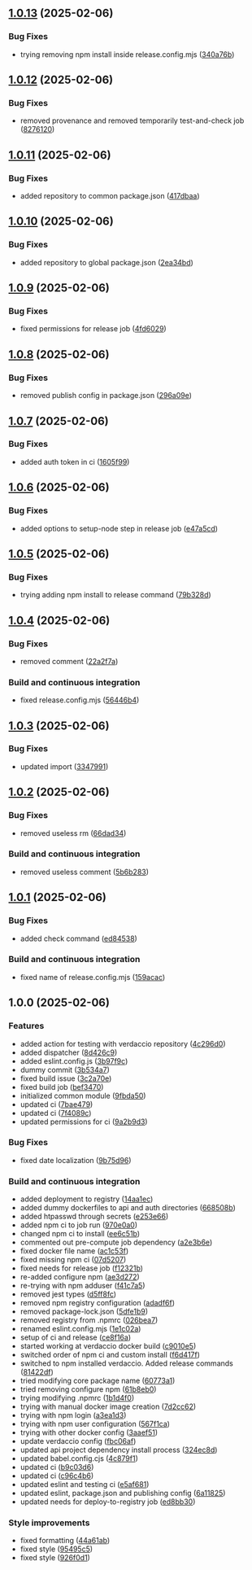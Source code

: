 ## [1.0.13](https://github.com/FreshMag/another-testo/compare/1.0.12...1.0.13) (2025-02-06)

### Bug Fixes

* trying removing npm install inside release.config.mjs ([340a76b](https://github.com/FreshMag/another-testo/commit/340a76b120f4e7e50cb52171a0cae80d7efb1846))

## [1.0.12](https://github.com/FreshMag/another-testo/compare/1.0.11...1.0.12) (2025-02-06)

### Bug Fixes

* removed provenance and removed temporarily test-and-check job ([8276120](https://github.com/FreshMag/another-testo/commit/827612030e31022d017165e5fb2d50b9005deb70))

## [1.0.11](https://github.com/FreshMag/another-testo/compare/1.0.10...1.0.11) (2025-02-06)

### Bug Fixes

* added repository to common package.json ([417dbaa](https://github.com/FreshMag/another-testo/commit/417dbaa02b37a6075c9640e53ae739429ac9886d))

## [1.0.10](https://github.com/FreshMag/another-testo/compare/1.0.9...1.0.10) (2025-02-06)

### Bug Fixes

* added repository to global package.json ([2ea34bd](https://github.com/FreshMag/another-testo/commit/2ea34bdb2eaed345e0c4c62d23b801e82b5f3dc5))

## [1.0.9](https://github.com/FreshMag/another-testo/compare/1.0.8...1.0.9) (2025-02-06)

### Bug Fixes

* fixed permissions for release job ([4fd6029](https://github.com/FreshMag/another-testo/commit/4fd6029a28836135465204dc7ff3e78769e335e0))

## [1.0.8](https://github.com/FreshMag/another-testo/compare/1.0.7...1.0.8) (2025-02-06)

### Bug Fixes

* removed publish config in package.json ([296a09e](https://github.com/FreshMag/another-testo/commit/296a09e97866dd9a34f08d1e38ec076bc9f3077f))

## [1.0.7](https://github.com/FreshMag/another-testo/compare/1.0.6...1.0.7) (2025-02-06)

### Bug Fixes

* added auth token in ci ([1605f99](https://github.com/FreshMag/another-testo/commit/1605f99f904a64261cde0b98931ca4cb61cf9b78))

## [1.0.6](https://github.com/FreshMag/another-testo/compare/1.0.5...1.0.6) (2025-02-06)

### Bug Fixes

* added options to setup-node step in release job ([e47a5cd](https://github.com/FreshMag/another-testo/commit/e47a5cd1fdd6f29f517b55760251bf7b4a72f012))

## [1.0.5](https://github.com/FreshMag/another-testo/compare/1.0.4...1.0.5) (2025-02-06)

### Bug Fixes

* trying adding npm install to release command ([79b328d](https://github.com/FreshMag/another-testo/commit/79b328d8c1d2e546cced5a1fed0cd86b8e42f5c4))

## [1.0.4](https://github.com/FreshMag/another-testo/compare/1.0.3...1.0.4) (2025-02-06)

### Bug Fixes

* removed comment ([22a2f7a](https://github.com/FreshMag/another-testo/commit/22a2f7a10bda8e3c7ad748fdedd325f9e4094032))

### Build and continuous integration

* fixed release.config.mjs ([56446b4](https://github.com/FreshMag/another-testo/commit/56446b421974d01a8e02e5f1b8557ffe8ca78e27))

## [1.0.3](https://github.com/FreshMag/another-testo/compare/1.0.2...1.0.3) (2025-02-06)

### Bug Fixes

* updated import ([3347991](https://github.com/FreshMag/another-testo/commit/3347991c4daa7c8246b3c4131e85fd46d8bbd0b9))

## [1.0.2](https://github.com/FreshMag/another-testo/compare/1.0.1...1.0.2) (2025-02-06)

### Bug Fixes

* removed useless rm ([66dad34](https://github.com/FreshMag/another-testo/commit/66dad34b391c799c6b526804d266e7c3a12f15f9))

### Build and continuous integration

* removed useless comment ([5b6b283](https://github.com/FreshMag/another-testo/commit/5b6b2832e2f8c70709a7fcf23efa0609c7be115a))

## [1.0.1](https://github.com/FreshMag/another-testo/compare/1.0.0...1.0.1) (2025-02-06)

### Bug Fixes

* added check command ([ed84538](https://github.com/FreshMag/another-testo/commit/ed845381bbdbca11b1bb18817485625ac9631f5a))

### Build and continuous integration

* fixed name of release.config.mjs ([159acac](https://github.com/FreshMag/another-testo/commit/159acac6c2e164ccdfda24d3965edcb62930ea98))

## 1.0.0 (2025-02-06)

### Features

* added action for testing with verdaccio repository ([4c296d0](https://github.com/FreshMag/another-testo/commit/4c296d03257215f00e6ff46ea3d57846013e208a))
* added dispatcher ([8d426c9](https://github.com/FreshMag/another-testo/commit/8d426c9693b3714fe42efaeab8b3436681d45f63))
* added eslint.config.js ([3b97f9c](https://github.com/FreshMag/another-testo/commit/3b97f9c8c0a6749739c20ecab8cf731cce1d5ef7))
* dummy commit ([3b534a7](https://github.com/FreshMag/another-testo/commit/3b534a7b536e4ef86e7bccf90a76a6aaf66496b5))
* fixed build issue ([3c2a70e](https://github.com/FreshMag/another-testo/commit/3c2a70e725266744c9b6c07209ed2b576ed5ee4b))
* fixed build job ([bef3470](https://github.com/FreshMag/another-testo/commit/bef347061f57ea962a312836564acad6d3796d11))
* initialized common module ([9fbda50](https://github.com/FreshMag/another-testo/commit/9fbda5008be13be37361ebf4e3edefc4451f464a))
* updated ci ([7bae479](https://github.com/FreshMag/another-testo/commit/7bae4796549451214b31de3bc5a34316a8f9d004))
* updated ci ([7f4089c](https://github.com/FreshMag/another-testo/commit/7f4089cce2602a033a0bb9d1168579efbb601ab7))
* updated permissions for ci ([9a2b9d3](https://github.com/FreshMag/another-testo/commit/9a2b9d3fa938192b28560feeef0ef030d9fcf38b))

### Bug Fixes

* fixed date localization ([9b75d96](https://github.com/FreshMag/another-testo/commit/9b75d967d9f1e1ac08b36fa7ae5cedee3d03d2f3))

### Build and continuous integration

* added deployment to registry ([14aa1ec](https://github.com/FreshMag/another-testo/commit/14aa1ecb9a4a7bd84c50f32b4d393039a31b3a96))
* added dummy dockerfiles to api and auth directories ([668508b](https://github.com/FreshMag/another-testo/commit/668508bf7119e1cc59d7bfcccf4682a1d4a423d5))
* added htpasswd through secrets ([e253e66](https://github.com/FreshMag/another-testo/commit/e253e66c46089a3eff7ae6ac9b618777918f49fb))
* added npm ci to job run ([970e0a0](https://github.com/FreshMag/another-testo/commit/970e0a0eaa3f5eb63db3d8b83dd1d7bd5adc160d))
* changed npm ci to install ([ee6c51b](https://github.com/FreshMag/another-testo/commit/ee6c51b9219f6cb9d64e8a010bdf96f060ae51ce))
* commented out pre-compute job dependency ([a2e3b6e](https://github.com/FreshMag/another-testo/commit/a2e3b6e7e17dac7e1c0706b20eb3acd88372a2fb))
* fixed docker file name ([ac1c53f](https://github.com/FreshMag/another-testo/commit/ac1c53f29d110be9c8287ddeef447fbe9be598f0))
* fixed missing npm ci ([07d5207](https://github.com/FreshMag/another-testo/commit/07d520770dd175e3e5075479e33e6f11dcaab6d7))
* fixed needs for release job ([f12321b](https://github.com/FreshMag/another-testo/commit/f12321bf629cce159cf7dee7f01d60403916abd8))
* re-added configure npm ([ae3d272](https://github.com/FreshMag/another-testo/commit/ae3d272387d1bb33f705a092eee5c74e1252167d))
* re-trying with npm adduser ([f41c7a5](https://github.com/FreshMag/another-testo/commit/f41c7a50fed9e07d20fdbeac5db3d09a670672ff))
* removed jest types ([d5ff8fc](https://github.com/FreshMag/another-testo/commit/d5ff8fc974f22c5ef265c01d4b363e09f2397604))
* removed npm registry configuration ([adadf6f](https://github.com/FreshMag/another-testo/commit/adadf6f2e91d3dca91aba5b65eb7ed3f315dccdb))
* removed package-lock.json ([5dfe1b9](https://github.com/FreshMag/another-testo/commit/5dfe1b962693f889d118f31bb909cc237b8d766b))
* removed registry from .npmrc ([026bea7](https://github.com/FreshMag/another-testo/commit/026bea7601ba93fd93fdb199f3baa5d566383be7))
* renamed eslint.config.mjs ([1e1c02a](https://github.com/FreshMag/another-testo/commit/1e1c02a9bc80207146fc8e35a1ca885648c6a02c))
* setup of ci and release ([ce8f16a](https://github.com/FreshMag/another-testo/commit/ce8f16a90edf15069bd5ff6ecb2c666ea2e8f02f))
* started working at verdaccio docker build ([c9010e5](https://github.com/FreshMag/another-testo/commit/c9010e5a22c1b1bf3244820220fc4197c791f63c))
* switched order of npm ci and custom install ([f6d417f](https://github.com/FreshMag/another-testo/commit/f6d417f915693c2473a328d11cb2c101f8d9bee1))
* switched to npm installed verdaccio. Added release commands ([81422df](https://github.com/FreshMag/another-testo/commit/81422df03ebaca32c00fb11e98a72a5742a905b3))
* tried modifying core package name ([60773a1](https://github.com/FreshMag/another-testo/commit/60773a1dde28369a9b3352f8582501f65bc8623b))
* tried removing configure npm ([61b8eb0](https://github.com/FreshMag/another-testo/commit/61b8eb0e82c833f38cda6bcdb6acef2546b9afb3))
* trying modifying .npmrc ([1b1d4f0](https://github.com/FreshMag/another-testo/commit/1b1d4f03b6cc1deea54de8a3d2152a886322716c))
* trying with manual docker image creation ([7d2cc62](https://github.com/FreshMag/another-testo/commit/7d2cc62374779b0e389e1e70b0a150c614705322))
* trying with npm login ([a3ea1d3](https://github.com/FreshMag/another-testo/commit/a3ea1d30edd210c9e4b14d6177b904e2f6427b2d))
* trying with npm user configuration ([567f1ca](https://github.com/FreshMag/another-testo/commit/567f1ca9bc2359ce993069de9fa999f06e8d4de0))
* trying with other docker config ([3aaef51](https://github.com/FreshMag/another-testo/commit/3aaef51dfa9069163ad0572a98f1fa2def3c7fa8))
* update verdaccio config ([fbc06af](https://github.com/FreshMag/another-testo/commit/fbc06af5b27ba2d384148ef82f0a81e702093187))
* updated api project dependency install process ([324ec8d](https://github.com/FreshMag/another-testo/commit/324ec8d2d625f0cd59ec11557f23bac87191ce87))
* updated babel.config.cjs ([4c879f1](https://github.com/FreshMag/another-testo/commit/4c879f11fff4615789bd4c9cb0b269d70a62f21f))
* updated ci ([b9c03d6](https://github.com/FreshMag/another-testo/commit/b9c03d6609cfc52fed06aae0609dca1b6a40de65))
* updated ci ([c96c4b6](https://github.com/FreshMag/another-testo/commit/c96c4b6ff8096974244533658819bf4c3555ee3e))
* updated eslint and testing ci ([e5af681](https://github.com/FreshMag/another-testo/commit/e5af6813acc3376ed24b3c0c60407dd2dd981a78))
* updated eslint, package.json and publishing config ([6a11825](https://github.com/FreshMag/another-testo/commit/6a11825c0b508aed9794e274eb8a27d75864d9c9))
* updated needs for deploy-to-registry job ([ed8bb30](https://github.com/FreshMag/another-testo/commit/ed8bb3089a13570f61aceef49a1b33fa6020d8fe))

### Style improvements

* fixed formatting ([44a61ab](https://github.com/FreshMag/another-testo/commit/44a61ab996c11e7180b5f0cd0c77703ef5c35c9a))
* fixed style ([95495c5](https://github.com/FreshMag/another-testo/commit/95495c5faae9543c76345e3aef64b4819312659b))
* fixed style ([926f0d1](https://github.com/FreshMag/another-testo/commit/926f0d1ca760e39d9b1f0a1851ef9fe76d294b63))
